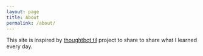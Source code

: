 ```yaml
---
layout: page
title: About
permalink: /about/
---
```


This site is inspired by [thoughtbot til](https://github.com/thoughtbot/til) project to share
to share what I learned every day.
